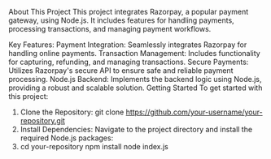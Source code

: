 About This Project
This project integrates Razorpay, a popular payment gateway, using Node.js. It includes features for handling payments, processing transactions, and managing payment workflows.

Key Features:
Payment Integration: Seamlessly integrates Razorpay for handling online payments.
Transaction Management: Includes functionality for capturing, refunding, and managing transactions.
Secure Payments: Utilizes Razorpay's secure API to ensure safe and reliable payment processing.
Node.js Backend: Implements the backend logic using Node.js, providing a robust and scalable solution.
Getting Started
To get started with this project:
1. Clone the Repository:
 git clone https://github.com/your-username/your-repository.git
2. Install Dependencies: Navigate to the project directory and install the required Node.js packages:
3. cd your-repository
npm install
node index.js

